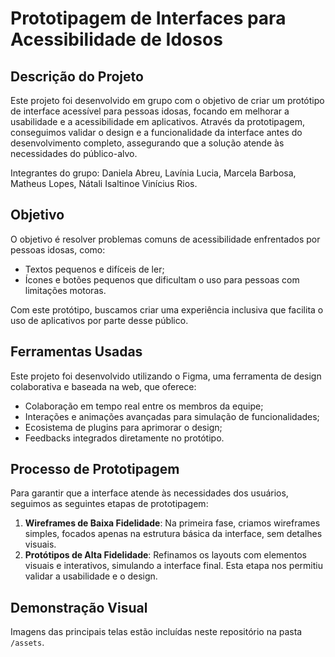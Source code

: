 # Prototipagem de Interfaces para Acessibilidade de Idosos

## Descrição do Projeto

Este projeto foi desenvolvido em grupo com o objetivo de criar um protótipo de interface acessível para pessoas idosas, focando em melhorar a usabilidade e a acessibilidade em aplicativos. Através da prototipagem, conseguimos validar o design e a funcionalidade da interface antes do desenvolvimento completo, assegurando que a solução atende às necessidades do público-alvo.

Integrantes do grupo: Daniela Abreu, Lavínia Lucia, Marcela Barbosa, Matheus Lopes, Nátali Isaltinoe Vinícius Rios.

## Objetivo

O objetivo é resolver problemas comuns de acessibilidade enfrentados por pessoas idosas, como:
- Textos pequenos e difíceis de ler;
- Ícones e botões pequenos que dificultam o uso para pessoas com limitações motoras.

Com este protótipo, buscamos criar uma experiência inclusiva que facilita o uso de aplicativos por parte desse público.

## Ferramentas Usadas

Este projeto foi desenvolvido utilizando o Figma, uma ferramenta de design colaborativa e baseada na web, que oferece:
- Colaboração em tempo real entre os membros da equipe;
- Interações e animações avançadas para simulação de funcionalidades;
- Ecosistema de plugins para aprimorar o design;
- Feedbacks integrados diretamente no protótipo.

## Processo de Prototipagem

Para garantir que a interface atende às necessidades dos usuários, seguimos as seguintes etapas de prototipagem:

1. **Wireframes de Baixa Fidelidade**: Na primeira fase, criamos wireframes simples, focados apenas na estrutura básica da interface, sem detalhes visuais.
2. **Protótipos de Alta Fidelidade**: Refinamos os layouts com elementos visuais e interativos, simulando a interface final. Esta etapa nos permitiu validar a usabilidade e o design.

## Demonstração Visual

Imagens das principais telas estão incluídas neste repositório na pasta `/assets`.


